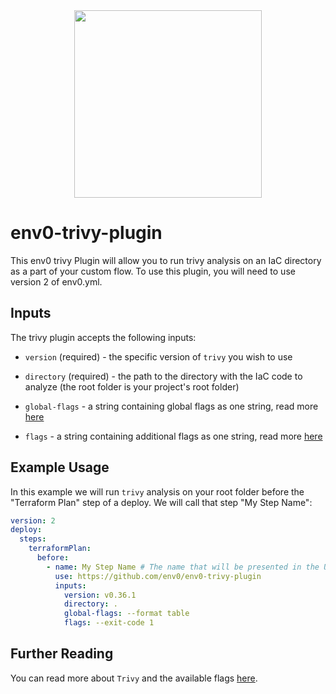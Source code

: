 <div align="center">
  <img src="https://github.com/aquasecurity/trivy/blob/main/brand/Trivy-OSS-Logo-Color-Horizontal-RGB-2022.svg?raw=true" width="300">
</div>

# env0-trivy-plugin
This env0 trivy Plugin will allow you to run trivy analysis on an IaC directory as a part of your custom flow. To use this plugin, you will need to use version 2 of env0.yml.

## Inputs

The trivy plugin accepts the following inputs:

* `version` (required) - the specific version of `trivy` you wish to use 

* `directory` (required) - the path to the directory with the IaC code to analyze (the root folder is your project's root folder)

* `global-flags` - a string containing global flags as one string, read more [here](https://aquasecurity.github.io/trivy/v0.36/docs/references/customization/config-file/#global-options)

* `flags` - a string containing additional flags as one string, read more [here](https://aquasecurity.github.io/trivy/v0.36/docs/references/cli/config/)


## Example Usage



In this example we will run `trivy` analysis on your root folder before the "Terraform Plan" step of a deploy. We will call that step "My Step Name":

```yaml
version: 2
deploy:
  steps:
    terraformPlan:
      before:
        - name: My Step Name # The name that will be presented in the UI for this step
          use: https://github.com/env0/env0-trivy-plugin
          inputs:
            version: v0.36.1
            directory: .
            global-flags: --format table
            flags: --exit-code 1

```


## Further Reading

You can read more about `Trivy` and the available flags [here](https://aquasecurity.github.io/trivy).

